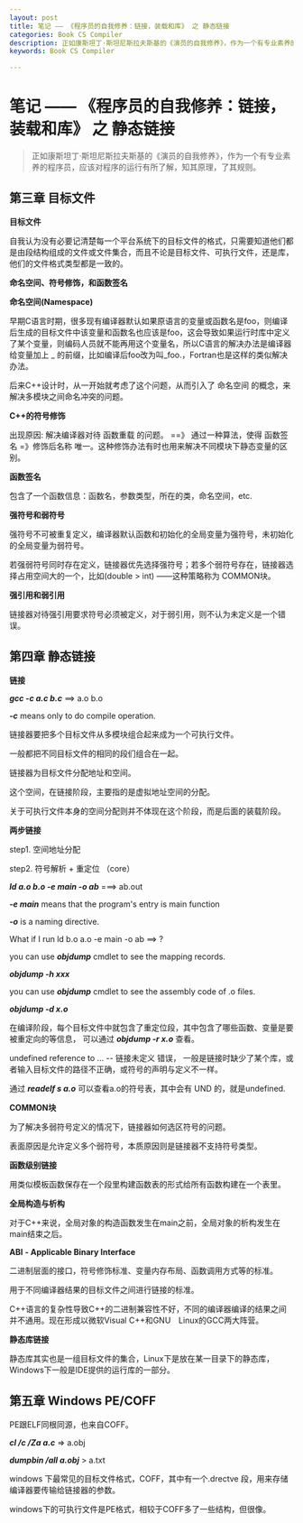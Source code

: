 ```yaml
---
layout: post
title: 笔记 —— 《程序员的自我修养：链接，装载和库》 之 静态链接
categories: Book CS Compiler
description: 正如康斯坦丁·斯坦尼斯拉夫斯基的《演员的自我修养》，作为一个有专业素养的程序员，应该对程序的运行有所了解。
keywords: Book CS Compiler

---
```


# 笔记 —— 《程序员的自我修养：链接，装载和库》 之 静态链接

> 正如康斯坦丁·斯坦尼斯拉夫斯基的《演员的自我修养》，作为一个有专业素养的程序员，应该对程序的运行有所了解，知其原理，了其规则。



## 第三章 目标文件

**目标文件**

自我认为没有必要记清楚每一个平台系统下的目标文件的格式，只需要知道他们都是由段结构组成的文件或文件集合，而且不论是目标文件、可执行文件，还是库，他们的文件格式类型都是一致的。

**命名空间、符号修饰，和函数签名**

**命名空间(Namespace)**

早期C语言时期，很多现有编译器默认如果原语言的变量或函数名是foo，则编译后生成的目标文件中该变量和函数名也应该是foo，这会导致如果运行时库中定义了某个变量，则编码人员就不能再用这个变量名，所以C语言的解决办法是编译器给变量加上 \_ 的前缀，比如编译后foo改为叫_foo.，Fortran也是这样的类似解决办法。

后来C++设计时，从一开始就考虑了这个问题，从而引入了 命名空间 的概念，来解决多模块之间命名冲突的问题。

**C++的符号修饰**

出现原因: 解决编译器对待 函数重载 的问题。 ==》 通过一种算法，使得 函数签名 =》修饰后名称 唯一。这种修饰办法有时也用来解决不同模块下静态变量的区别。

**函数签名**

包含了一个函数信息：函数名，参数类型，所在的类，命名空间，etc.

**强符号和弱符号**

强符号不可被重复定义，编译器默认函数和初始化的全局变量为强符号，未初始化的全局变量为弱符号。

若强弱符号同时存在定义，链接器优先选择强符号；若多个弱符号存在，链接器选择占用空间大的一个，比如(double > int)  ——这种策略称为 COMMON块。

**强引用和弱引用**

链接器对待强引用要求符号必须被定义，对于弱引用，则不认为未定义是一个错误。



## 第四章 静态链接

**链接**

***gcc -c a.c b.c*** ==> a.o b.o

***-c*** means only to do compile operation. 



链接器要把多个目标文件从多模块组合起来成为一个可执行文件。

一般都把不同目标文件的相同的段们组合在一起。

 

链接器为目标文件分配地址和空间。

这个空间，在链接阶段，主要指的是虚拟地址空间的分配。

关于可执行文件本身的空间分配则并不体现在这个阶段，而是后面的装载阶段。

 

**两步链接**

step1. 空间地址分配

step2. 符号解析 + 重定位 （core）

 

***ld a.o b.o -e main -o ab*** ===> ab.out 

***-e main*** means that the program's entry is main function

***-o*** is a naming directive.

 

What if I run ld b.o a.o -e main -o ab ==> ?

 

you can use ***objdump*** cmdlet to see the mapping records.

***objdump -h xxx***



you can use ***objdump*** cmdlet to see the assembly code of .o files.

***objdump -d x.o***

 

在编译阶段，每个目标文件中就包含了重定位段，其中包含了哪些函数、变量是要被重定向的等信息， 可以通过  ***objdump -r x.o*** 查看。

undefined reference to … -- 链接未定义  错误， 一般是链接时缺少了某个库，或者输入目标文件的路径不正确，或符号的声明与定义不一样。

通过 ***readelf s a.o*** 可以查看a.o的符号表，其中会有 UND 的，就是undefined. 



**COMMON块**

为了解决多弱符号定义的情况下，链接器如何选区符号的问题。

表面原因是允许定义多个弱符号，本质原因则是链接器不支持符号类型。

**函数级别链接**

用类似模板函数保存在一个段里构建函数表的形式给所有函数构建在一个表里。

**全局构造与析构**

对于C++来说，全局对象的构造函数发生在main之前，全局对象的析构发生在main结束之后。

**ABI** **- Applicable Binary Interface**

二进制层面的接口，符号修饰标准、变量内存布局、函数调用方式等的标准。

用于不同编译器结果的目标文件之间进行链接的标准。

C++语言的复杂性导致C++的二进制兼容性不好，不同的编译器编译的结果之间并不通用。现在形成以微软Visual C++和GNU　Linux的GCC两大阵营。

**静态库链接**

静态库其实也是一组目标文件的集合，Linux下是放在某一目录下的静态库，Windows下一般是IDE提供的运行库的一部分。



## 第五章 Windows PE/COFF

PE跟ELF同根同源，也来自COFF。

***cl /c /Za a.c*** => a.obj

***dumpbin /all a.obj*** > a.txt

windows 下最常见的目标文件格式，COFF，其中有一个.drectve 段，用来存储编译器要传输给链接器的参数。

windows下的可执行文件是PE格式，相较于COFF多了一些结构，但很像。